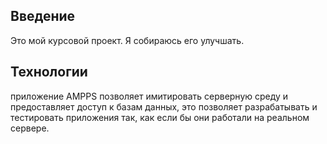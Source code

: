 ## Введение
Это мой курсовой проект. Я собираюсь его улучшать. 
## Технологии 
 приложение AMPPS позволяет имитировать серверную среду и предоставляет доступ к базам данных, это позволяет разрабатывать и тестировать приложения так, как если бы они работали на реальном сервере.
